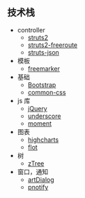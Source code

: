 ## 技术栈

* controller
    + [struts2](http://struts.apache.org)
    + [struts2-freeroute](https://github.com/bastengao/struts2-freeroute)
    + [struts-json](https://cwiki.apache.org/confluence/display/WW/JSON%20Plugin)
* 模板
    + [freemarker](http://freemarker.sourceforge.net/)
* 基础
    + [Bootstrap](http://twitter.github.com/bootstrap/)
    + [common-css](http://github.com/bastengao/common-css/)
* js 库
    + [jQuery](http://jquery.com)
    + [underscore](http://underscorejs.org)
    + [moment](http://momentjs.com/)
* 图表
    + [highcharts](http://www.highcharts.com)
    + [flot](http://www.flotcharts.org/)
* 树
    + [zTree](http://www.ztree.me)
* 窗口，通知
    + [artDialog](http://aui.github.com/artDialog/)
    + [pnotify](http://pinesframework.org/pnotify/)
